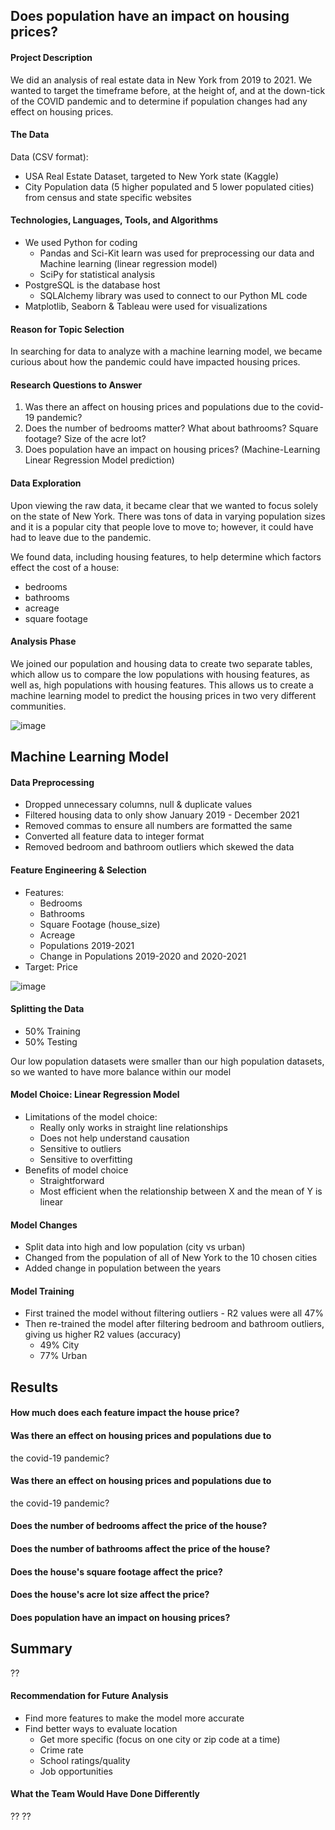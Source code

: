 ## Does population have an impact on housing prices?
#### Project Description
We did an analysis of real estate data in New York from 2019 to 2021. We wanted to target the timeframe before, at the height of, and at the down-tick of the COVID pandemic and to determine if population changes had any effect on housing prices.
#### The Data
Data (CSV format): 
- USA Real Estate Dataset, targeted to New York state  (Kaggle)
- City Population data  (5 higher populated and 5 lower populated cities) from census and state specific websites
#### Technologies, Languages, Tools, and Algorithms
- We used Python for coding
    - Pandas and Sci-Kit learn was used for preprocessing our data and Machine learning (linear regression model)
    - SciPy for statistical analysis
- PostgreSQL is the database host
    - SQLAlchemy library was used to connect to our Python ML code
- Matplotlib, Seaborn & Tableau were used for visualizations
#### Reason for Topic Selection
In searching for data to analyze with a machine learning model, we became curious about how the pandemic could have impacted housing prices.
#### Research Questions to Answer
1. Was there an affect on housing prices and populations due to the covid-19 
pandemic?
2. Does the number of bedrooms matter? What about bathrooms? Square 
footage? Size of the acre lot?
3. Does population have an impact on housing prices? (Machine-Learning Linear 
Regression Model prediction)
#### Data Exploration
Upon viewing the raw data, it became clear that we wanted to focus solely on the state of New York. There was tons of data in varying population sizes and it is a popular city that people love to move to; however, it could have had to leave due to the pandemic.

We found data, including housing features, to help determine which factors effect the cost of a house: 
- bedrooms
- bathrooms
- acreage
- square footage
#### Analysis Phase
We joined our population and housing data to create two separate tables, which allow us to compare the low populations with housing features, as well as, high populations with housing features. This allows us to create a machine learning model to predict the housing prices in two very different communities.

![image](https://user-images.githubusercontent.com/101649525/201794598-78dd1dfb-f029-4a52-8a3b-eca45f8d69cb.png)

## Machine Learning Model 
#### Data Preprocessing 
- Dropped unnecessary columns, null & duplicate values
- Filtered housing data to only show January 2019 - December 2021
- Removed commas to ensure all numbers are formatted the same
- Converted all feature data to integer format
- Removed bedroom and bathroom outliers which skewed the data
#### Feature Engineering & Selection
- Features:
    - Bedrooms
    - Bathrooms
    - Square Footage (house_size)
    - Acreage
    - Populations 2019-2021
    - Change in Populations 2019-2020 and 2020-2021
- Target: Price

![image](https://user-images.githubusercontent.com/101649525/201795144-cd511a19-2893-46db-b562-f1d2cc7170bf.png)

#### Splitting the Data
- 50% Training
- 50% Testing

Our low population datasets were smaller than our high population datasets, so we wanted to have more balance within our model
#### Model Choice: Linear Regression Model
- Limitations of the model choice:
    - Really only works in straight line relationships
    - Does not help understand causation
    - Sensitive to outliers
    - Sensitive to overfitting
- Benefits of model choice
    - Straightforward
    - Most efficient when the relationship between X and the mean of Y is linear
#### Model Changes
- Split data into high and low population (city vs urban)
- Changed from the population of all of New York to the 10 chosen cities
- Added change in population between the years
#### Model Training
- First trained the model without filtering outliers - R2 values were all 47%
- Then re-trained the model after filtering bedroom and bathroom outliers, giving us higher R2 values (accuracy)
    - 49% City
    - 77% Urban
## Results
#### How much does each feature impact the house price?
#### Was there an effect on housing prices and populations due to
the covid-19 pandemic?
#### Was there an effect on housing prices and populations due to
the covid-19 pandemic?
#### Does the number of bedrooms affect the price of the house?
#### Does the number of bathrooms affect the price of the house?
#### Does the house's square footage affect the price?
#### Does the house's acre lot size affect the price?
#### Does population have an impact on housing prices?
## Summary
??
#### Recommendation for Future Analysis
- Find more features to make the model more accurate
- Find better ways to evaluate location
    - Get more specific (focus on one city or zip code at a time)
    - Crime rate
    - School ratings/quality
    - Job opportunities
#### What the Team Would Have Done Differently 
??
??
